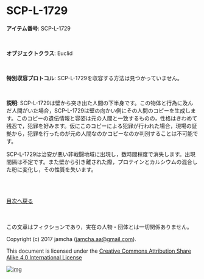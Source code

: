 # SCP-L-1729

**アイテム番号**: SCP-L-1729  

<br>  

**オブジェクトクラス**: Euclid  

<br>  

**特別収容プロトコル**: SCP-L-1729を収容する方法は見つかっていません。  

<br>  

**説明**: SCP-L-1729は壁から突き出た人間の下半身です。この物体と行為に及んだ人間がいた場合，SCP-L-1729は壁の向かい側にその人間のコピーを生成します。このコピーの遺伝情報と容姿は元の人間と一致するものの，性格はきわめて残忍で，犯罪を好みます。仮にこのコピーによる犯罪が行われた場合，現場の証拠から，犯罪を行ったのが元の人間なのかコピーなのか判別することは不可能です。  

SCP-L-1729は治安が悪い非戦闘地域に出現し，数時間程度で消失します。出現間隔は不定です。また壁から引き離された際，プロテインとカルシウムの混合した粉に変化し，その性質を失います。  

<br>  
<br>  

[目次へ戻る](https://github.com/jamcha-aa/SCP/blob/master/README.md)  

<br>  
<br>  
この文章はフィクションであり，実在の人物・団体とは一切関係ありません。  

Copyright (c) 2017 jamcha (jamcha.aa@gmail.com).  

This document is licensed under the [Creative Commons Attribution Share Alike 4.0 International License](http://creativecommons.org/licenses/by-sa/4.0/deed)  

[![img](http://i.creativecommons.org/l/by-sa/3.0/80x15.png)](http://creativecommons.org/licenses/by-sa/4.0/deed)